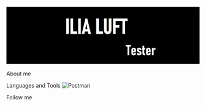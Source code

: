 ![Header](https://github.com/IliaLuft/IliaLuft/blob/main/assets/ILIALUFTPNG.jpg)

About me

Languages and Tools
![Postman](https://img.shields.io/badge/-Postman-000?style=for-the-badge&logo=Postman&logoColor=FF7F50)

Follow me

